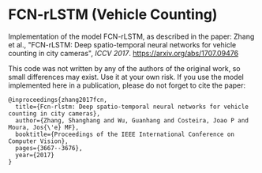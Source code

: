 # FCN-rLSTM (Vehicle Counting)

Implementation of the model FCN-rLSTM, as described in the paper: 
Zhang et al., "FCN-rLSTM: Deep spatio-temporal neural networks for vehicle counting in city cameras", *ICCV 2017*.
https://arxiv.org/abs/1707.09476

This code was not written by any of the authors of the original work, so small differences may exist. Use it at your own risk.
If you use the model implemented here in a publication, please do not forget to cite the paper:

```
@inproceedings{zhang2017fcn,
  title={Fcn-rlstm: Deep spatio-temporal neural networks for vehicle counting in city cameras},
  author={Zhang, Shanghang and Wu, Guanhang and Costeira, Joao P and Moura, Jos{\'e} MF},
  booktitle={Proceedings of the IEEE International Conference on Computer Vision},
  pages={3667--3676},
  year={2017}
}
```
